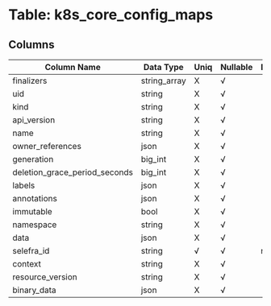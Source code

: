 # Table: k8s_core_config_maps

## Columns 

|  Column Name   |  Data Type  | Uniq | Nullable | Description | 
|  ----  | ----  | ----  | ----  | ---- | 
| finalizers | string_array | X | √ |  | 
| uid | string | X | √ |  | 
| kind | string | X | √ |  | 
| api_version | string | X | √ |  | 
| name | string | X | √ |  | 
| owner_references | json | X | √ |  | 
| generation | big_int | X | √ |  | 
| deletion_grace_period_seconds | big_int | X | √ |  | 
| labels | json | X | √ |  | 
| annotations | json | X | √ |  | 
| immutable | bool | X | √ |  | 
| namespace | string | X | √ |  | 
| data | json | X | √ |  | 
| selefra_id | string | √ | √ | random id | 
| context | string | X | √ |  | 
| resource_version | string | X | √ |  | 
| binary_data | json | X | √ |  | 


